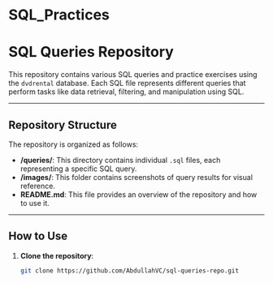 # SQL_Practices
# SQL Queries Repository

This repository contains various SQL queries and practice exercises using the `dvdrental` database. Each SQL file represents different queries that perform tasks like data retrieval, filtering, and manipulation using SQL.

---

## Repository Structure

The repository is organized as follows:

- **/queries/**: This directory contains individual `.sql` files, each representing a specific SQL query.
- **/images/**: This folder contains screenshots of query results for visual reference.
- **README.md**: This file provides an overview of the repository and how to use it.

---

## How to Use

1. **Clone the repository**:
   ```bash
   git clone https://github.com/AbdullahVC/sql-queries-repo.git
